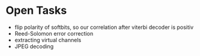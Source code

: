 # Open Tasks
- flip polarity of softbits, so our correlation after viterbi decoder is positiv
- Reed-Solomon error correction
-  extracting virtual channels
-  JPEG decoding
